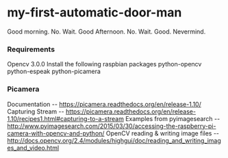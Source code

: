 # my-first-automatic-door-man
Good morning. No. Wait. Good Afternoon. No. Wait. Good. Nevermind.

### Requirements

Opencv 3.0.0
Install the following raspbian packages
python-opencv
python-espeak
python-picamera

### Picamera

Documentation -- https://picamera.readthedocs.org/en/release-1.10/
Capturing Stream -- https://picamera.readthedocs.org/en/release-1.10/recipes1.html#capturing-to-a-stream
Examples from pyimagesearch -- http://www.pyimagesearch.com/2015/03/30/accessing-the-raspberry-pi-camera-with-opencv-and-python/
OpenCV reading & writing image files -- http://docs.opencv.org/2.4/modules/highgui/doc/reading_and_writing_images_and_video.html